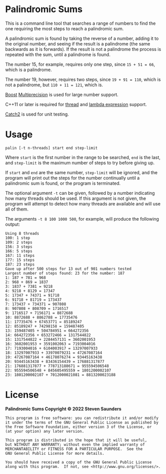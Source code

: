 # Palindromic Sums

This is a command line tool that searches a range of numbers to find the one
requiring the most steps to reach a palindromic sum. 

A palindromic sum is found by taking the reverse of a number, adding it to the
original number, and seeing if the result is a palindrome (the same backwards
as it is forwards). If the result is not a palindrome the process is repeated
with the sum, until a palindrome is found.

The number 15, for example, requires only one step, since `15 + 51 = 66`, which
is a palindrome.

The number 19, however, requires two steps, since `19 + 91 = 110`, which is not
a palindrome, but `110 + 11 = 121`, which is.

[Boost][boost] [Multiprecision][multiprecision] is used for large number
support. 

C++11 or later is required for [thread][threads] and 
[lambda expression][lambdas] support.

[Catch2][catch2] is used for unit testing.

[boost]: https://www.boost.org/
[multiprecision]: https://www.boost.org/doc/libs/1_80_0/libs/multiprecision/doc/html/index.html
[threads]: https://en.cppreference.com/w/cpp/thread
[lambdas]: https://en.cppreference.com/w/cpp/language/lambda
[catch2]: https://github.com/catchorg/Catch2

# Usage

```
palin [-t n-threads] start end step-limit
```

Where `start` is the first number in the range to be searched, `end` is the
last, and `step-limit` is the maximum number of steps to try before giving
up. 

If `start` and `end` are the same number, `step-limit` will be ignored, and
the program will print out the steps for the number continually until a
palindromic sum is found, or the program is terminated.

The optional argument `-t` can be given, followed by a number indicating how
many threads should be used. If this argument is not given, the program will
attempt to detect how many threads are available and will use all of them.

The arguments `-t 8 100 1000 500`, for example, will produce the following
output:

```
Using 8 threads
100: 1 step
109: 2 steps
156: 3 steps
166: 5 steps
167: 11 steps
177: 15 steps
187: 23 steps
Gave up after 500 steps for 13 out of 901 numbers tested
Largest number of steps found: 23 for the number: 187
1: 187 + 781 = 968
2: 968 + 869 = 1837
3: 1837 + 7381 = 9218
4: 9218 + 8129 = 17347
5: 17347 + 74371 = 91718
6: 91718 + 81719 = 173437
7: 173437 + 734371 = 907808
8: 907808 + 808709 = 1716517
9: 1716517 + 7156171 = 8872688
10: 8872688 + 8862788 = 17735476
11: 17735476 + 67453771 = 85189247
12: 85189247 + 74298158 = 159487405
13: 159487405 + 504784951 = 664272356
14: 664272356 + 653272466 = 1317544822
15: 1317544822 + 2284457131 = 3602001953
16: 3602001953 + 3591002063 = 7193004016
17: 7193004016 + 6104003917 = 13297007933
18: 13297007933 + 33970079231 = 47267087164
19: 47267087164 + 46178076274 = 93445163438
20: 93445163438 + 83436154439 = 176881317877
21: 176881317877 + 778713188671 = 955594506548
22: 955594506548 + 845605495559 = 1801200002107
23: 1801200002107 + 7012000021081 = 8813200023188
```

# License

**Palindromic Sums Copyright © 2022 Steven Saunders**

```
This program is free software: you can redistribute it and/or modify
it under the terms of the GNU General Public License as published by
the Free Software Foundation, either version 3 of the License, or
(at your option) any later version.

This program is distributed in the hope that it will be useful,
but WITHOUT ANY WARRANTY; without even the implied warranty of
MERCHANTABILITY or FITNESS FOR A PARTICULAR PURPOSE.  See the
GNU General Public License for more details.

You should have received a copy of the GNU General Public License
along with this program.  If not, see <http://www.gnu.org/licenses/>.
```
